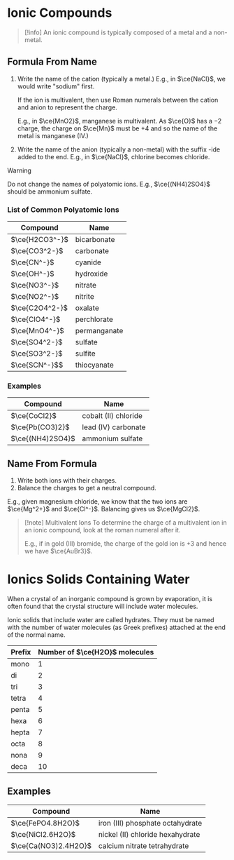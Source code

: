 # Ionic Compounds

> [!info]
> An ionic compound is typically composed of a metal and a non-metal.

## Formula From Name

1. Write the name of the cation (typically a metal.)
   E.g., in  $\ce{NaCl}$, we would write "sodium" first.

   If the ion is multivalent, then use Roman numerals between the cation and anion to represent the charge.

   E.g., in $\ce{MnO2}$, manganese is multivalent. As $\ce{O}$ has a $-2$ charge, the charge on $\ce{Mn}$ must be $+4$ and so the name of the metal is manganese (IV.)

2. Write the name of the anion (typically a non-metal) with the suffix -ide added to the end.
   E.g., in $\ce{NaCl}$, chlorine becomes chloride.
> [!warning]
> Do not change the names of polyatomic ions. E.g., $\ce{(NH4)2SO4}$ should be ammonium sulfate.

### List of Common Polyatomic Ions

| Compound       | Name         |
| -------------- | ------------ |
| $\ce{H2CO3^-}$ | bicarbonate  |
| $\ce{CO3^2-}$  | carbonate    |
| $\ce{CN^-}$    | cyanide      |
| $\ce{OH^-}$    | hydroxide    |
| $\ce{NO3^-}$   | nitrate      |
| $\ce{NO2^-}$   | nitrite      |
| $\ce{C2O4^2-}$ | oxalate      |
| $\ce{ClO4^-}$  | perchlorate  |
| $\ce{MnO4^-}$  | permanganate |
| $\ce{SO4^2-}$  | sulfate      |
| $\ce{SO3^2-}$  | sulfite      |
| $\ce{SCN^-}$$  | thiocyanate  |

### Examples

| Compound         | Name                 |
| ---------------- | -------------------- |
| $\ce{CoCl2}$     | cobalt (II) chloride |
| $\ce{Pb(CO3)2}$  | lead (IV) carbonate  |
| $\ce{(NH4)2SO4}$ | ammonium sulfate     |

## Name From Formula

1. Write both ions with their charges.
2. Balance the charges to get a neutral compound.

E.g., given magnesium chloride, we know that the two ions are $\ce{Mg^2+}$ and $\ce{Cl^-}$. Balancing gives us $\ce{MgCl2}$.

> [!note] Multivalent Ions
> To determine the charge of a multivalent ion in an ionic compound, look at the roman numeral after it.
>
> E.g., if in gold (III) bromide, the charge of the gold ion is $+3$ and hence we have $\ce{AuBr3}$.

# Ionics Solids Containing Water

When a crystal of an inorganic compound is grown by evaporation, it is often found that the crystal structure will include water molecules.

Ionic solids that include water are called hydrates. They must be named with the number of water molecules (as Greek prefixes) attached at the end of the normal name.

| Prefix | Number of $\ce{H2O}$ molecules |
| ------ | ------------------------------ |
| mono   | 1                              |
| di     | 2                              |
| tri    | 3                              |
| tetra  | 4                              |
| penta  | 5                              |
| hexa   | 6                              |
| hepta  | 7                              |
| octa   | 8                              |
| nona   | 9                              |
| deca   | 10                             |

## Examples

| Compound              | Name                              |
| --------------------- | --------------------------------- |
| $\ce{FePO4.8H2O}$     | iron (III) phosphate octahydrate  |
| $\ce{NiCl2.6H2O}$     | nickel (II) chloride hexahydrate  |
| $\ce{Ca(NO3)2.4H2O}$  | calcium nitrate tetrahydrate      |

